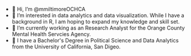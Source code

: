 - 👋 Hi, I’m @mmiltimoreOCHCA
- 👀 I’m interested in data analytics and data visualization. While I have a background in R, I am hoping to expand my knowledge and skill set.
- 🌱 I’m currently working as an Research Analyst for the Orange County Mental Health Servcies Agency.
- 💞️ I have a Bachelor's Degree in Political Science and Data Analytics from the University of California, San Digeo.

<!---
mmiltimoreOCHCA/mmiltimoreOCHCA is a ✨ special ✨ repository because its `README.md` (this file) appears on your GitHub profile.
You can click the Preview link to take a look at your changes.
--->
